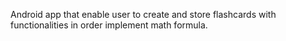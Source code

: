 Android app that enable user to create and store flashcards with functionalities in order implement math formula.
